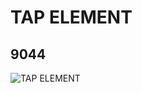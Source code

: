 # TAP ELEMENT
## 9044
![TAP ELEMENT](https://lc-www-live-s.legocdn.com/media/bricks/5/2/4287429.jpg)